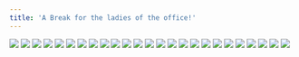 ```yaml
---
title: 'A Break for the ladies of the office!'
---
```


![](t49.jpg)
![](t50.jpg)
![](t51.jpg)
![](t52.jpg)
![](t53.jpg)
![](t54.jpg)
![](t55.jpg)
![](t56.jpg)
![](t57.jpg)
![](t58.jpg)
![](t59.jpg)
![](t60.jpg)
![](t61.jpg)
![](t62.jpg)
![](t63.jpg)
![](t64.jpg)
![](t65.jpg)
![](t66.jpg)
![](t67.jpg)
![](t68.jpg)
![](t69.jpg)
![](t70.jpg)
![](t71.jpg)
![](t72.jpg)
![](t73.jpg)